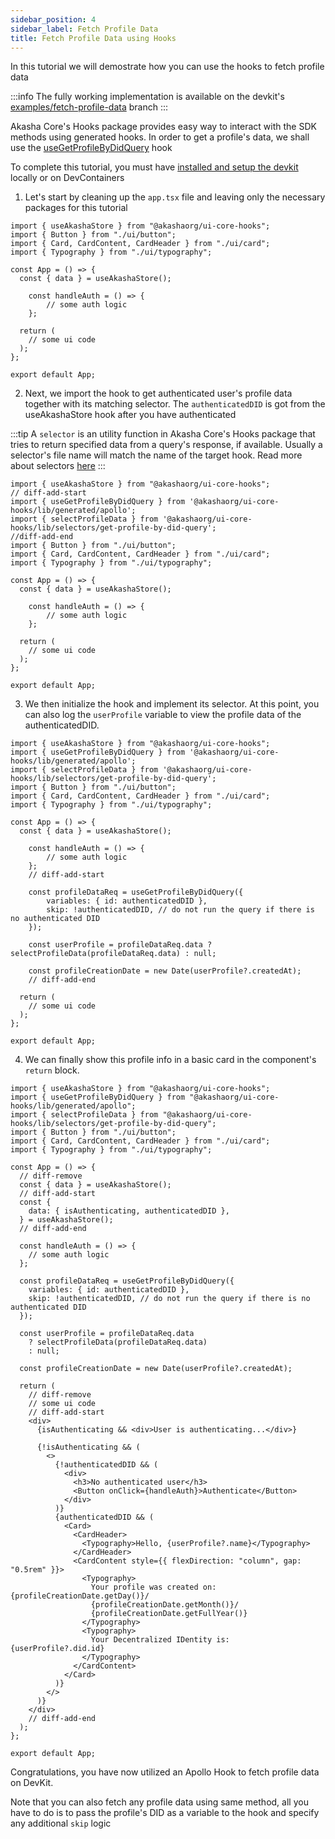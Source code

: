 ```yaml
---
sidebar_position: 4
sidebar_label: Fetch Profile Data
title: Fetch Profile Data using Hooks
---
```


In this tutorial we will demostrate how you can use the hooks to fetch profile data

:::info
The fully working implementation is available on the devkit's [examples/fetch-profile-data](https://github.com/AKASHAorg/extension-devkit/tree/examples/fetch-profile-data) branch
:::

Akasha Core's Hooks package provides easy way to interact with the SDK methods using generated hooks. In order to get a profile's data, we shall use the [useGetProfileByDidQuery](../../data-fetching-and-mutations/hooks/apollo-hooks/index.md#usegetprofilebydidquery) hook

To complete this tutorial, you must have [installed and setup the devkit](../../devkit/index.mdx) locally or on DevContainers

1. Let's start by cleaning up the `app.tsx` file and leaving only the necessary packages for this tutorial

```tsx title='src/components/app.tsx'
import { useAkashaStore } from "@akashaorg/ui-core-hooks";
import { Button } from "./ui/button";
import { Card, CardContent, CardHeader } from "./ui/card";
import { Typography } from "./ui/typography";

const App = () => {
  const { data } = useAkashaStore();

    const handleAuth = () => {
        // some auth logic
    };

  return (
    // some ui code
  );
};

export default App;
```

2. Next, we import the hook to get authenticated user's profile data together with its matching selector. The `authenticatedDID` is got from the useAkashaStore hook after you have authenticated

:::tip
A `selector` is an utility function in Akasha Core's Hooks package that tries to return specified data from a query's response, if available. Usually a selector's file name will match the name of the target hook. Read more about selectors [here](../../data-fetching-and-mutations/hooks/apollo-hooks/index.md#type-predicates)
:::

```tsx title='src/components/app.tsx'
import { useAkashaStore } from "@akashaorg/ui-core-hooks";
// diff-add-start
import { useGetProfileByDidQuery } from '@akashaorg/ui-core-hooks/lib/generated/apollo';
import { selectProfileData } from '@akashaorg/ui-core-hooks/lib/selectors/get-profile-by-did-query';
//diff-add-end
import { Button } from "./ui/button";
import { Card, CardContent, CardHeader } from "./ui/card";
import { Typography } from "./ui/typography";

const App = () => {
  const { data } = useAkashaStore();

    const handleAuth = () => {
        // some auth logic
    };

  return (
    // some ui code
  );
};

export default App;
```

3. We then initialize the hook and implement its selector. At this point, you can also log the `userProfile` variable to view the profile data of the authenticatedDID.

```tsx title='src/components/app.tsx'
import { useAkashaStore } from "@akashaorg/ui-core-hooks";
import { useGetProfileByDidQuery } from '@akashaorg/ui-core-hooks/lib/generated/apollo';
import { selectProfileData } from '@akashaorg/ui-core-hooks/lib/selectors/get-profile-by-did-query';
import { Button } from "./ui/button";
import { Card, CardContent, CardHeader } from "./ui/card";
import { Typography } from "./ui/typography";

const App = () => {
  const { data } = useAkashaStore();

    const handleAuth = () => {
        // some auth logic
    };
    // diff-add-start

    const profileDataReq = useGetProfileByDidQuery({
        variables: { id: authenticatedDID },
        skip: !authenticatedDID, // do not run the query if there is no authenticated DID
    });

    const userProfile = profileDataReq.data ? selectProfileData(profileDataReq.data) : null;

    const profileCreationDate = new Date(userProfile?.createdAt);
    // diff-add-end

  return (
    // some ui code
  );
};

export default App;
```

4. We can finally show this profile info in a basic card in the component's `return` block.

```tsx title='src/components/app.tsx'
import { useAkashaStore } from "@akashaorg/ui-core-hooks";
import { useGetProfileByDidQuery } from "@akashaorg/ui-core-hooks/lib/generated/apollo";
import { selectProfileData } from "@akashaorg/ui-core-hooks/lib/selectors/get-profile-by-did-query";
import { Button } from "./ui/button";
import { Card, CardContent, CardHeader } from "./ui/card";
import { Typography } from "./ui/typography";

const App = () => {
  // diff-remove
  const { data } = useAkashaStore();
  // diff-add-start
  const {
    data: { isAuthenticating, authenticatedDID },
  } = useAkashaStore();
  // diff-add-end

  const handleAuth = () => {
    // some auth logic
  };

  const profileDataReq = useGetProfileByDidQuery({
    variables: { id: authenticatedDID },
    skip: !authenticatedDID, // do not run the query if there is no authenticated DID
  });

  const userProfile = profileDataReq.data
    ? selectProfileData(profileDataReq.data)
    : null;

  const profileCreationDate = new Date(userProfile?.createdAt);

  return (
    // diff-remove
    // some ui code
    // diff-add-start
    <div>
      {isAuthenticating && <div>User is authenticating...</div>}

      {!isAuthenticating && (
        <>
          {!authenticatedDID && (
            <div>
              <h3>No authenticated user</h3>
              <Button onClick={handleAuth}>Authenticate</Button>
            </div>
          )}
          {authenticatedDID && (
            <Card>
              <CardHeader>
                <Typography>Hello, {userProfile?.name}</Typography>
              </CardHeader>
              <CardContent style={{ flexDirection: "column", gap: "0.5rem" }}>
                <Typography>
                  Your profile was created on: {profileCreationDate.getDay()}/
                  {profileCreationDate.getMonth()}/
                  {profileCreationDate.getFullYear()}
                </Typography>
                <Typography>
                  Your Decentralized IDentity is: {userProfile?.did.id}
                </Typography>
              </CardContent>
            </Card>
          )}
        </>
      )}
    </div>
    // diff-add-end
  );
};

export default App;
```

<div className="card tip-card">
Congratulations, you have now utilized an Apollo Hook to fetch profile data on DevKit.

Note that you can also fetch any profile data using same method, all you have to do is to pass the profile's DID as a variable to the hook and specify any additional `skip` logic

</div>
